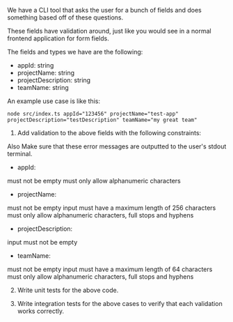 
We have a CLI tool that asks the user for a bunch of fields and does something based off of these questions.

These fields have validation around, just like you would see in a normal frontend application for form fields.

The fields and types we have are the following:

- appId: string
- projectName: string
- projectDescription: string
- teamName: string

An example use case is like this:

`node src/index.ts appId="123456" projectName="test-app" projectDescription="testDescription" teamName="my great team"`

1. Add validation to the above fields with the following constraints:

Also Make sure that these error messages are outputted to the user's stdout terminal.

- appId:

must not be empty
must only allow alphanumeric characters

- projectName:

must not be empty
input must have a maximum length of 256 characters
must only allow alphanumeric characters, full stops and hyphens

- projectDescription:

input must not be empty

- teamName:

must not be empty
input must have a maximum length of 64 characters
must only allow alphanumeric characters, full stops and hyphens

2. Write unit tests for the above code.

3. Write integration tests for the above cases to verify that each validation works correctly.